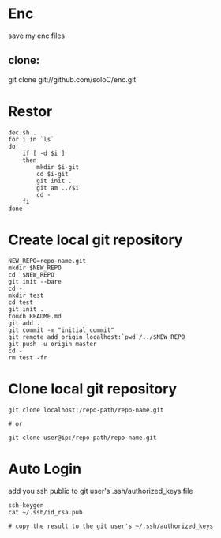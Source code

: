 # Enc

save my enc files

## clone:
git clone git://github.com/soloC/enc.git


# Restor
```
dec.sh .
for i in `ls`
do
    if [ -d $i ]
    then
        mkdir $i-git
        cd $i-git
        git init .
        git am ../$i
        cd -
    fi
done
```

# Create local git repository
```
NEW_REPO=repo-name.git
mkdir $NEW_REPO
cd  $NEW_REPO
git init --bare
cd -
mkdir test
cd test
git init .
touch README.md
git add .
git commit -m "initial commit"
git remote add origin localhost:`pwd`/../$NEW_REPO
git push -u origin master 
cd -
rm test -fr
```

# Clone local git repository
```
git clone localhost:/repo-path/repo-name.git

# or

git clone user@ip:/repo-path/repo-name.git
```

# Auto Login 

add you ssh public to git user's .ssh/authorized_keys file
```
ssh-keygen
cat ~/.ssh/id_rsa.pub 

# copy the result to the git user's ~/.ssh/authorized_keys
```
